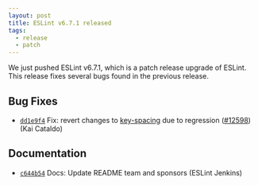 ```yaml
---
layout: post
title: ESLint v6.7.1 released
tags:
  - release
  - patch
---
```


We just pushed ESLint v6.7.1, which is a patch release upgrade of ESLint. This release fixes several bugs found in the previous release.












## Bug Fixes


* [`dd1e9f4`](https://github.com/eslint/eslint/commit/dd1e9f4df2103c43509a54b0ad5f9106557997f9) Fix: revert changes to [key-spacing](/docs/rules/key-spacing) due to regression ([#12598](https://github.com/eslint/eslint/issues/12598)) (Kai Cataldo)




## Documentation


* [`c644b54`](https://github.com/eslint/eslint/commit/c644b5429e5bc8a050afd70c99ec82035eb611fa) Docs: Update README team and sponsors (ESLint Jenkins)








